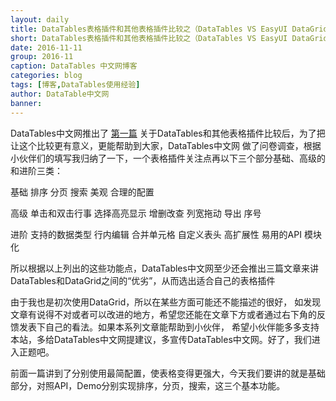 ```yaml
---
layout: daily
title: DataTables表格插件和其他表格插件比较之（DataTables VS EasyUI DataGrid）高级应用  博客 DataTables中文网
short: DataTables表格插件和其他表格插件比较之（DataTables VS EasyUI DataGrid）高级应用
date: 2016-11-11
group: 2016-11
caption: DataTables 中文网博客
categories: blog
tags: [博客,DataTables使用经验]
author: DataTable中文网
banner: 
---
```


DataTables中文网推出了
[第一篇]({{site.url}}/blog/2016/10/22/dataTables-vs-another-table-of-plugin-easyui-datagrid-zero-configuration.html)
关于DataTables和其他表格插件比较后，为了把让这个比较更有意义，更能帮助到大家，DataTables中文网
做了问卷调查，根据小伙伴们的填写我归纳了一下，一个表格插件关注点再以下三个部分基础、高级的和进阶三类：

基础
排序 分页 搜索 美观 合理的配置 

高级
单击和双击行事 选择高亮显示 增删改查 列宽拖动 导出 序号

进阶
支持的数据类型 行内编辑 合并单元格 自定义表头 高扩展性 易用的API 模块化

所以根据以上列出的这些功能点，DataTables中文网至少还会推出三篇文章来讲DataTables和DataGrid之间的“优劣”，从而选出适合自己的表格插件

由于我也是初次使用DataGrid，所以在某些方面可能还不能描述的很好，
如发现文章有说得不对或者可以改进的地方，希望您还能在文章下方或者通过右下角的反馈发表下自己的看法。如果本系列文章能帮助到小伙伴，
希望小伙伴能多多支持本站，多给DataTables中文网提建议，多宣传DataTables中文网。好了，我们进入正题吧。

前面一篇讲到了分别使用最简配置，使表格变得更强大，今天我们要讲的就是基础部分，对照API，Demo分别实现排序，分页，搜索，这三个基本功能。


